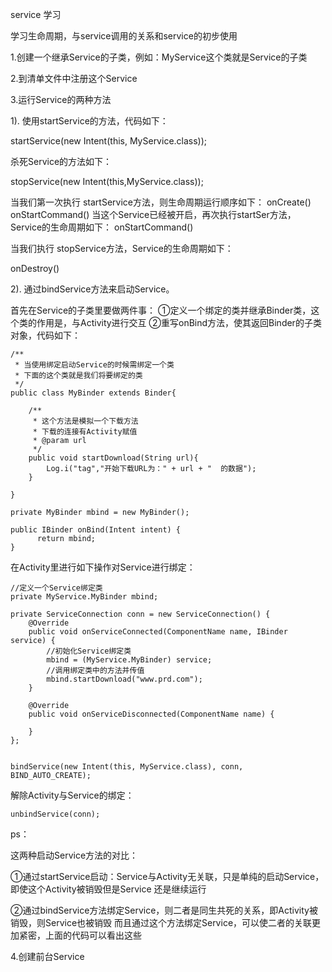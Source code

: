 service 学习

学习生命周期，与service调用的关系和service的初步使用

1.创建一个继承Service的子类，例如：MyService这个类就是Service的子类

2.到清单文件中注册这个Service

<service android:name=".com.lifuz.service.MyService"/>

3.运行Service的两种方法

1). 使用startService的方法，代码如下：

startService(new Intent(this, MyService.class));

杀死Service的方法如下：

stopService(new Intent(this,MyService.class));

当我们第一次执行 startService方法，则生命周期运行顺序如下：
onCreate()
onStartCommand()
当这个Service已经被开启，再次执行startSer方法，Service的生命周期如下：
onStartCommand()

当我们执行 stopService方法，Service的生命周期如下：

onDestroy()

2). 通过bindService方法来启动Service。

首先在Service的子类里要做两件事：
①定义一个绑定的类并继承Binder类，这个类的作用是，与Activity进行交互
②重写onBind方法，使其返回Binder的子类对象，代码如下：

    /**
     * 当使用绑定启动Service的时候需绑定一个类
     * 下面的这个类就是我们将要绑定的类
     */
    public class MyBinder extends Binder{

        /**
         * 这个方法是模拟一个下载方法
         * 下载的连接有Activity赋值
         * @param url
         */
        public void startDownload(String url){
            Log.i("tag","开始下载URL为：" + url + "  的数据");
        }

    }

    private MyBinder mbind = new MyBinder();

    public IBinder onBind(Intent intent) {
          return mbind;
    }

在Activity里进行如下操作对Service进行绑定：

    //定义一个Service绑定类
    private MyService.MyBinder mbind;

    private ServiceConnection conn = new ServiceConnection() {
        @Override
        public void onServiceConnected(ComponentName name, IBinder service) {
            //初始化Service绑定类
            mbind = (MyService.MyBinder) service;
            //调用绑定类中的方法并传值
            mbind.startDownload("www.prd.com");
        }

        @Override
        public void onServiceDisconnected(ComponentName name) {

        }
    };


    bindService(new Intent(this, MyService.class), conn, BIND_AUTO_CREATE);

解除Activity与Service的绑定：

    unbindService(conn);

ps：

这两种启动Service方法的对比：

①通过startService启动：Service与Activity无关联，只是单纯的启动Service，即使这个Activity被销毁但是Service
还是继续运行

②通过bindService方法绑定Service，则二者是同生共死的关系，即Activity被销毁，则Service也被销毁
而且通过这个方法绑定Service，可以使二者的关联更加紧密，上面的代码可以看出这些


4.创建前台Service



